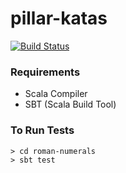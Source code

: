 # pillar-katas
[![Build Status](https://travis-ci.org/reebayroo/pillar-katas.svg)](https://travis-ci.org/reebayroo/highvol)

### Requirements
- Scala Compiler 
- SBT (Scala Build Tool)

### To Run Tests
```
> cd roman-numerals
> sbt test
```
 

